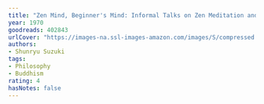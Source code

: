 ```yaml
---
title: "Zen Mind, Beginner's Mind: Informal Talks on Zen Meditation and Practice"
year: 1970
goodreads: 402843
urlCover: "https://images-na.ssl-images-amazon.com/images/S/compressed.photo.goodreads.com/books/1392992935i/402843.jpg"
authors:
- Shunryu Suzuki
tags:
- Philosophy
- Buddhism
rating: 4
hasNotes: false
---
```

